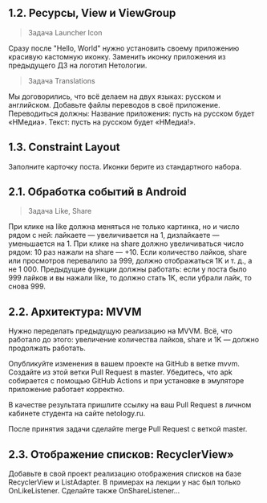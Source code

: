 ## 1.2. Ресурсы, View и ViewGroup

>Задача Launcher Icon

Сразу после "Hello, World" нужно установить своему приложению красивую кастомную иконку.
Заменить иконку  приложения из предыдущего ДЗ на логотип Нетологии.

>Задача Translations

Мы договорились, что всё делаем на двух языках: русском и английском.
Добавьте файлы переводов в своё приложение.
Переводиться должны:
Название приложения: пусть на русском будет «НМедиа».
Текст: пусть на русском будет «НМедиа!».

## 1.3. Constraint Layout

Заполните карточку поста. Иконки берите из стандартного набора.

## 2.1. Обработка событий в Android

>Задача Like, Share

При клике на like должна меняться не только картинка, но и число рядом с ней: лайкаете — увеличивается на 1, дизлайкаете — уменьшается на 1.
При клике на share должно увеличиваться число рядом: 10 раз нажали на share — +10.
Если количество лайков, share или просмотров перевалило за 999, должно отображаться 1K и т. д., а не 1 000. Предыдущие функции должны работать: если у поста было 999 лайков и вы нажали like, то должно стать 1К, если убрали лайк, то снова 999.

## 2.2. Архитектура: MVVM

Нужно переделать предыдущую реализацию на MVVM. Всё, что работало до этого: увеличение количества лайков, share и 1K — должно продолжать работать.

Опубликуйте изменения в вашем проекте на GitHub в ветке mvvm. Создайте из этой ветки Pull Request в master. Убедитесь, что apk собирается с помощью GitHub Actions и при установке в эмуляторе приложение работает корректно.

В качестве результата пришлите ссылку на ваш Pull Request в личном кабинете студента на сайте netology.ru.

После принятия задачи сделайте merge Pull Request c веткой master.

## 2.3. Отображение списков: RecyclerView»

Добавьте в свой проект реализацию отображения списков на базе RecyclerView и ListAdapter.
В примерах на лекции у нас был только OnLikeListener. Сделайте также OnShareListener...

